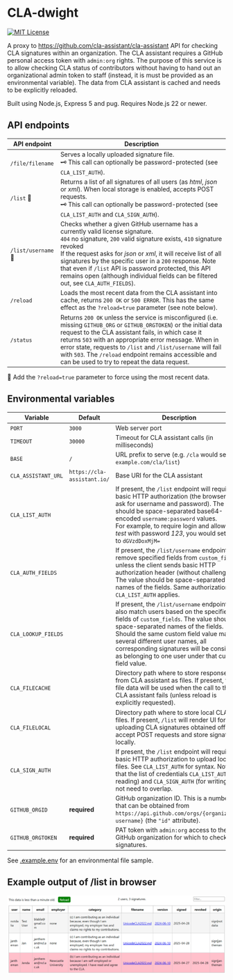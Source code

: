 # CLA-dwight

[![MIT License](https://img.shields.io/badge/license-MIT-green.svg)](LICENSE.txt)

A proxy to https://github.com/cla-assistant/cla-assistant API for checking CLA signatures within an organization. The CLA assistant requires a GitHub personal access token with `admin:org` rights. The purpose of this service is to allow checking CLA status of contributors without having to hand out an organizational admin token to staff (instead, it is must be provided as an environmental variable). The data from CLA assistant is cached and needs to be explicitly reloaded.

Built using Node.js, Express 5 and pug. Requires Node.js 22 or newer.

## API endpoints

| API endpoint | Description |
| -- | -- |
| `/file/filename` | Serves a locally uploaded signature file.<br/>:old_key: This call can optionally be password-protected (see `CLA_LIST_AUTH`).
| `/list` :arrows_counterclockwise: | Returns a list of all signatures of all users (as _html_, _json_ or _xml_). When local storage is enabled, accepts POST requests.<br/>:old_key: This call can optionally be password-protected (see `CLA_LIST_AUTH` and `CLA_SIGN_AUTH`).
| `/list/username` :arrows_counterclockwise: | Checks whether a given GitHub username has a currently valid license signature.<br/>`404` no signature, `200` valid signature exists, `410` signature revoked<br/>If the request asks for _json_ or _xml_, it will receive list of all signatures by the specific user in a `200` response. Note that even if `/list` API is password protected, this API remains open (although individual fields can be filtered out, see `CLA_AUTH_FIELDS`).
| `/reload` | Loads the most recent data from the CLA assistant into cache, returns `200 OK` or `500 ERROR`. This has the same effect as the `?reload=true` parameter (see note below).
| `/status` | Returns `200 OK` unless the service is misconfigured (i.e. missing `GITHUB_ORG` or `GITHUB_ORGTOKEN`) or the initial data request to the CLA assistant fails, in which case it returns `503` with an appropriate error message. When in error state, requests to `/list` and `/list/username` will fail with `503`. The `/reload` endpoint remains accessible and can be used to try to repeat the data request.

:arrows_counterclockwise: Add the `?reload=true` parameter to force using the most recent data.

## Environmental variables

| Variable | Default | Description
|--|--|--|
| `PORT`    | `3000`    | Web server port
| `TIMEOUT` | `30000`   | Timeout for CLA assistant calls (in milliseconds)
| `BASE`    | `/`       | URL prefix to serve (e.g. `/cla` would serve `example.com/cla/list`)
| `CLA_ASSISTANT_URL`   | `https://cla-assistant.io/` | Base URI for the CLA assistant 
| `CLA_LIST_AUTH` |     | If present, the `/list` endpoint will require basic HTTP authorization (the browser will ask for username and password). The value should be space-separated base64-encoded `username:password` values.<br/>For example, to require login and allow user _test_ with password _123_, you would set this to `dGVzdDoxMjM=`
| `CLA_AUTH_FIELDS` |   | If present, the `/list/username` endpoint will remove specified fields from `custom_fields`, unless the client sends basic HTTP authorization header (without challenge). The value should be space-separated names of the fields. Same authorization of `CLA_LIST_AUTH` applies.
| `CLA_LOOKUP_FIELDS` | | If present, the `/list/username` endpoint will also match users based on the specified fields of `custom_fields`. The value should be space-separated names of the fields. Should the same custom field value map to several different user names, all corresponding signatures will be considered as belonging to one user under that custom field value.
| `CLA_FILECACHE` |     | Directory path where to store responses from CLA assistant as files. If present, the file data will be used when the call to the CLA assistant fails (unless reload is explicitly requested).
| `CLA_FILELOCAL` |     | Directory path where to store local CLA files. If present, `/list` will render UI for uploading CLA signatures obtained offline, accept POST requests and store signatures locally.
| `CLA_SIGN_AUTH` |     | If present, the `/list` endpoint will require basic HTTP authorization to upload local files. See `CLA_LIST_AUTH` for syntax. Note that the list of credentials `CLA_LIST_AUTH` (for reading) and `CLA_SIGN_AUTH` (for writing) do not need to overlap.
| `GITHUB_ORGID` | **required** | GitHub organization ID. This is a number that can be obtained from  `https://api.github.com/orgs/{organization username}` (the `"id"` attribute). 
| `GITHUB_ORGTOKEN` | **required** | PAT token with `admin:org` access to the GitHub organization for which to check signatures.

See [.example.env](.example.env) for an environmental file sample.

## Example output of /list in browser

![/list](list.png)
